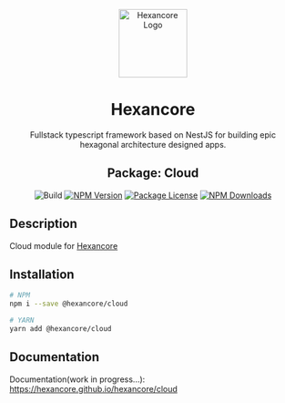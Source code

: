 <p align="center">
  <a href="https://hexancore.com/" target="blank"><img src="https://avatars.githubusercontent.com/u/113235766?s=200&v=4" width="120" alt="Hexancore Logo" /></a>
</p>

<h1 align="center">Hexancore</h1>
<p align="center">Fullstack typescript framework based on NestJS for building epic hexagonal architecture designed apps.</p>
<h2 align="center">Package: Cloud</h2>
<p align="center">
  <img alt="Build" src="https://img.shields.io/github/actions/workflow/status/hexancore/cloud/release.yml">
  <a href="https://www.npmjs.com/package/@hexancore/cloud"><img src="https://img.shields.io/npm/v/@hexancore/cloud.svg" alt="NPM Version" /></a>
  <a href="https://www.npmjs.com/package/@hexancore/cloud"><img src="https://img.shields.io/npm/l/@hexancore/cloud.svg" alt="Package License" /></a>
  <a href="https://www.npmjs.com/package/@hexancore/cloud"><img src="https://img.shields.io/npm/dm/@hexancore/cloud.svg" alt="NPM Downloads" /></a>
</p>

## Description

Cloud module for [Hexancore](https://hexancore.github.io/hexancore/)

## Installation
```bash
# NPM
npm i --save @hexancore/cloud

# YARN
yarn add @hexancore/cloud
```

## Documentation

Documentation(work in progress...): 
https://hexancore.github.io/hexancore/cloud


